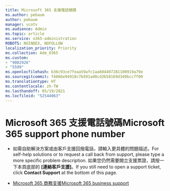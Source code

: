 ```yaml
---
title: Microsoft 365 支援電話號碼
ms.author: pebaum
author: pebaum
manager: scotv
ms.audience: Admin
ms.topic: article
ms.service: o365-administration
ROBOTS: NOINDEX, NOFOLLOW
localization_priority: Priority
ms.collection: Adm_O365
ms.custom:
- "9002926"
- "5599"
ms.openlocfilehash: b36c93ce7feaa59afc1aa604407281100919a79e
ms.sourcegitcommit: f4866e94918c7b591ad0cd3b58169d340bcc7f00
ms.translationtype: HT
ms.contentlocale: zh-TW
ms.lasthandoff: 05/19/2021
ms.locfileid: "52544063"
---
```

# <a name="microsoft-365-support-phone-number"></a><span data-ttu-id="332a6-102">Microsoft 365 支援電話號碼</span><span class="sxs-lookup"><span data-stu-id="332a6-102">Microsoft 365 support phone number</span></span>

- <span data-ttu-id="332a6-103">如需自助解決方案或由客戶支援回撥電話，請輸入更具體的問題描述。</span><span class="sxs-lookup"><span data-stu-id="332a6-103">For self-help solutions or to request a call back from support, please type a more specific problem description.</span></span>  <span data-ttu-id="332a6-104">如果您仍然需要開立支援票證，請按一下本頁底部的 **[連絡客戶支援]**。</span><span class="sxs-lookup"><span data-stu-id="332a6-104">If you still need to open a support ticket, click **Contact Support** at the bottom of this page.</span></span>

- [<span data-ttu-id="332a6-105">Microsoft 365 商務支援</span><span class="sxs-lookup"><span data-stu-id="332a6-105">Microsoft 365 business support</span></span>](https://go.microsoft.com/fwlink/p/?linkid=518322)
